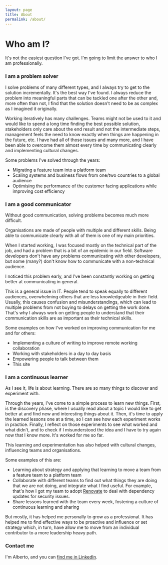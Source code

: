 ```yaml
---
layout: page
title: About
permalink: /about/
---
```

# Who am I?

It's not the easiest question I've got. I'm going to limit the answer to who I am professionally.

### I am a problem solver

I solve problems of many different types, and I always try to get to the solution incrementally. It's the best way I've found. I always reduce the problem into meaningful parts that can be tackled one after the other and, more often than not, I find that the solution doesn't need to be as complex as I imagined it originally.

Working iteratively has many challenges. Teams might not be used to it and would like to spend a long time finding the best possible solution, stakeholders only care about the end result and not the intermediate steps, management feels the need to know exactly when things are happening in the future, etc. I have had all of those issues and many more, and I have been able to overcome them almost every time by communicating clearly and implementing cultural changes.

Some problems I've solved through the years:
- Migrating a feature team into a platform team
- Scaling systems and business flows from one/two countries to a global audience
- Optimising the performance of the customer facing applications while improving cost efficiency

### I am a good communicator

Without good communication, solving problems becomes much more difficult.

Organisations are made of people with multiple and different skills. Being able to communicate clearly with all of them is one of my main priorities.

When I started working, I was focused mostly on the technical part of the job, and had a problem that is a bit of an epidemic in our field. Software developers don't have any problems communicating with other developers, but some (many?) don't know how to communicate with a non-technical audience.

I noticed this problem early, and I've been constantly working on getting better at communicating in general.

This is a general issue in IT. People tend to speak equally to different audiences, overwhelming others that are less knowledgeable in their field. Usually, this causes confusion and misunderstandings, which can lead to multiple problems from not buying to delays on getting the work done. That's why I always work on getting people to understand that their communication skills are as important as their technical skills.

Some examples on how I've worked on improving communication for me and for others:
- Implementing a culture of writing to improve remote working collaboration
- Working with stakeholders in a day to day basis
- Empowering people to talk between them
- This site

### I am a continuous learner

As I see it, life is about learning. There are so many things to discover and experiment with.

Through the years, I've come to a simple process to learn new things. First, is the discovery phase, where I usually read about a topic I would like to get better at and find new and interesting things about it. Then, it's time to apply the learned lessons one at a time, so I can see how each experiment works in practice. Finally, I reflect on those experiments to see what worked and what didn't, and to check if I misunderstood the idea and I have to try again now that I know more. It's worked for me so far.

This learning and experimentation has also helped with cultural changes, influencing teams and organisations.

Some examples of this are:
- Learning about strategy and applying that learning to move a team from a feature team to a platform team
- Collaborate with different teams to find out what things they are doing that we are not doing, and integrate what I find useful. For example, that's how I got my team to adopt [Renovate](https://github.com/renovatebot/renovate) to deal with dependency updates for security issues.
- Share lessons learned with the team every week, fostering a culture of continuous learning and sharing

But mostly, it has helped me personally to grow as a professional. It has helped me to find effective ways to be proactive and influence or set strategy which, in turn, have allow me to move from an individual contributor to a more leadership heavy path.

### Contact me

I'm Alberto, and you can [find me in LinkedIn](https://www.linkedin.com/in/albertopeab).
